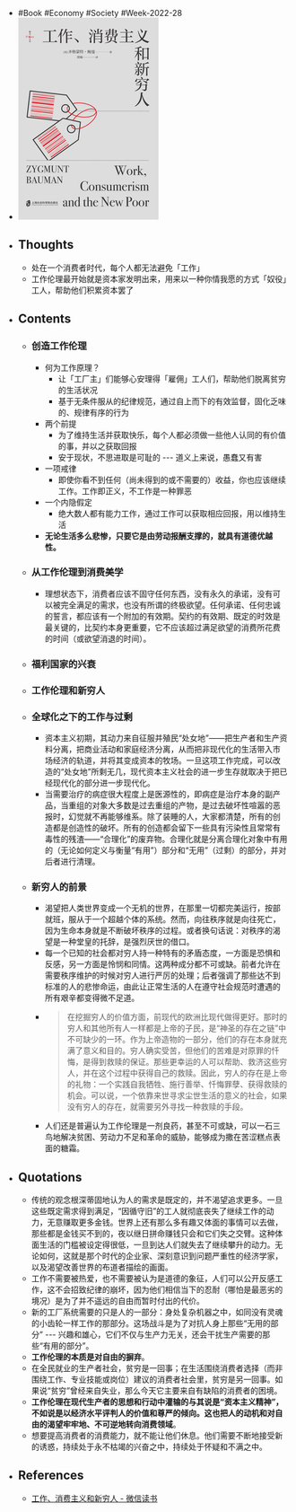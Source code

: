 - #Book #Economy #Society #Week-2022-28
- ![t6_41598972.jpg](../assets/t6_41598972_1658372075100_0.jpg)
- ## Thoughts
	- 处在一个消费者时代，每个人都无法避免「工作」
	- 工作伦理最开始就是资本家发明出来，用来以一种你情我愿的方式「奴役」工人，帮助他们积累资本罢了
- ## Contents
	- ### 创造工作伦理
		- 何为工作原理？
			- 让「工厂主」们能够心安理得「雇佣」工人们，帮助他们脱离贫穷的生活状况
			- 基于无条件服从的纪律规范，通过自上而下的有效监督，固化乏味的、规律有序的行为
		- 两个前提
			- 为了维持生活并获取快乐，每个人都必须做一些他人认同的有价值的事，并以之获取回报
			- 安于现状，不思进取是可耻的 --- 道义上来说，愚蠢又有害
		- 一项戒律
			- 即使你看不到任何（尚未得到的或不需要的）收益，你也应该继续工作。工作即正义，不工作是一种罪恶
		- 一个内隐假定
			- 绝大数人都有能力工作，通过工作可以获取相应回报，用以维持生活
		- **无论生活多么悲惨，只要它是由劳动报酬支撑的，就具有道德优越性。**
	- ### 从工作伦理到消费美学
		- 理想状态下，消费者应该不固守任何东西，没有永久的承诺，没有可以被完全满足的需求，也没有所谓的终极欲望。任何承诺、任何忠诚的誓言，都应该有一个附加的有效期。契约的有效期、既定的时效是最关键的，比契约本身更重要，它不应该超过满足欲望的消费所花费的时间（或欲望消退的时间）。
	- ### 福利国家的兴衰
	- ### 工作伦理和新穷人
	- ### 全球化之下的工作与过剩
		- 资本主义初期，其动力来自征服并殖民“处女地”——把生产者和生产资料分离，把商业活动和家庭经济分离，从而把非现代化的生活带入市场经济的轨道，并将其变成资本的牧场。一旦这项工作完成，可以改造的“处女地”所剩无几，现代资本主义社会的进一步生存就取决于把已经现代化的部分进一步现代化。
		- 当需要治疗的病症很大程度上是医源性的，即病症是治疗本身的副产品，当重组的对象大多数是过去重组的产物，是过去破坏性喧嚣的恶报时，幻觉就不再能够维系。除了装睡的人，大家都清楚，所有的创造都是创造性的破坏。所有的创造都会留下一些具有污染性且常常有毒性的残渣——“合理化”的废弃物。合理化就是分离合理化对象中有用的（无论如何定义与衡量“有用”）部分和“无用”（过剩）的部分，并对后者进行清理。
	- ### 新穷人的前景
		- 渴望把人类世界变成一个无机的世界，在那里一切都完美运行，按部就班，服从于一个超越个体的系统。然而，向往秩序就是向往死亡，因为生命本身就是不断破坏秩序的过程。或者换句话说：对秩序的渴望是一种堂皇的托辞，是强烈厌世的借口。
		- 每一个已知的社会都对穷人持一种特有的矛盾态度，一方面是恐惧和反感，另一方面是怜悯和同情。这两种成分都不可或缺。前者允许在需要秩序维护的时候对穷人进行严厉的处理；后者强调了那些达不到标准的人的悲惨命运，由此让正常生活的人在遵守社会规范时遭遇的所有艰辛都变得微不足道。
		- > 在挖掘穷人的价值方面，前现代的欧洲比现代做得更好。那时的穷人和其他所有人一样都是上帝的子民，是“神圣的存在之链”中不可缺少的一环。作为上帝造物的一部分，他们的存在本身就充满了意义和目的。穷人确实受苦，但他们的苦难是对原罪的忏悔，是得到救赎的保证。那些更幸运的人可以帮助、救济这些穷人，并在这个过程中获得自己的救赎。因此，穷人的存在是上帝的礼物：一个实践自我牺牲、施行善举、忏悔罪孽、获得救赎的机会。可以说，一个依靠来世寻求尘世生活的意义的社会，如果没有穷人的存在，就需要另外寻找一种救赎的手段。
		- 人们还是普遍认为工作伦理是一剂良药，甚至不可或缺，可以一石三鸟地解决贫困、劳动力不足和革命的威胁，能够成为撒在苦涩糕点表面的糖霜。
- ## Quotations
	- 传统的观念根深蒂固地认为人的需求是既定的，并不渴望追求更多。一旦这些既定需求得到满足，“因循守旧”的工人就彻底丧失了继续工作的动力，无意赚取更多金钱。世界上还有那么多有趣又体面的事情可以去做，那些都是金钱买不到的，夜以继日拼命赚钱只会和它们失之交臂。这种体面生活的门槛被设定得很低，一旦到达人们就失去了继续攀升的动力。无论如何，这就是那个时代的企业家、深刻意识到问题严重性的经济学家，以及渴望改善世界的布道者描绘的画面。
	- 工作不需要被热爱，也不需要被认为是道德的象征，人们可以公开反感工作，这不会招致纪律的崩坏，因为他们相信当下的忍耐（哪怕是最恶劣的境况）是为了并不遥远的自由而暂时付出的代价。
	- 新的工厂系统需要的只是人的一部分：身处复杂机器之中，如同没有灵魂的小齿轮一样工作的那部分。这场战斗是为了对抗人身上那些“无用的部分” --- 兴趣和雄心，它们不仅与生产力无关，还会干扰生产需要的那些“有用的部分”。
	- **工作伦理的本质是对自由的摒弃**。
	- 在全民就业的生产者社会，贫穷是一回事；在生活围绕消费者选择（而非围绕工作、专业技能或岗位）建议的消费者社会里，贫穷是另一回事。如果说“贫穷”曾经来自失业，那么今天它主要来自有缺陷的消费者的困境。
	- **工作伦理在现代生产者的思想和行动中灌输的与其说是“资本主义精神”，不如说是以经济水平评判人的价值和尊严的倾向。这也把人的动机和对自由的渴望牢牢地、不可逆地转向消费领域**。
	- 想要提高消费者的消费能力，就不能让他们休息。他们需要不断地接受新的诱惑，持续处于永不枯竭的兴奋之中，持续处于怀疑和不满之中。
- ## References
	- [工作、消费主义和新穷人 - 微信读书](https://weread.qq.com/web/reader/c9d327e0727abffcc9d74ab)